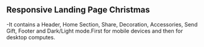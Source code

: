 ## Responsive Landing Page Christmas

-It contains a Header, Home Section, Share, Decoration, Accessories, Send Gift, Footer and Dark/Light mode.First for mobile devices and then for desktop computes.
